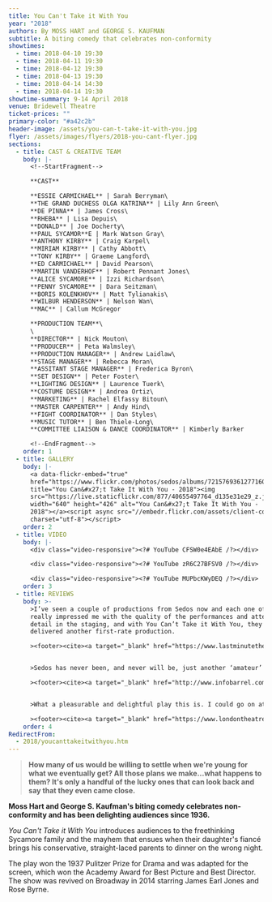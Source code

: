 ```yaml
---
title: You Can't Take it With You
year: "2018"
authors: By MOSS HART and GEORGE S. KAUFMAN
subtitle: A biting comedy that celebrates non-conformity
showtimes:
  - time: 2018-04-10 19:30
  - time: 2018-04-11 19:30
  - time: 2018-04-12 19:30
  - time: 2018-04-13 19:30
  - time: 2018-04-14 14:30
  - time: 2018-04-14 19:30
showtime-summary: 9-14 April 2018
venue: Bridewell Theatre
ticket-prices: ""
primary-color: "#a42c2b"
header-image: /assets/you-can-t-take-it-with-you.jpg
flyer: /assets/images/flyers/2018-you-cant-flyer.jpg
sections:
  - title: CAST & CREATIVE TEAM
    body: |-
      <!--StartFragment-->

      **CAST**

      **ESSIE CARMICHAEL** | Sarah Berryman\
      **THE GRAND DUCHESS OLGA KATRINA** | Lily Ann Green\
      **DE PINNA** | James Cross\
      **RHEBA** | Lisa Depuis\
      **DONALD** | Joe Docherty\
      **PAUL SYCAMOR**E | Mark Watson Gray\
      **ANTHONY KIRBY** | Craig Karpel\
      **MIRIAM KIRBY** | Cathy Abbott\
      **TONY KIRBY** | Graeme Langford\
      **ED CARMICHAEL** | David Pearson\
      **MARTIN VANDERHOF** | Robert Pennant Jones\
      **ALICE SYCAMORE** | Izzi Richardson\
      **PENNY SYCAMORE** | Dara Seitzman\
      **BORIS KOLENKHOV** | Matt Tylianakis\
      **WILBUR HENDERSON** | Nelson Wan\
      **MAC** | Callum McGregor

      **PRODUCTION TEAM**\
      \
      **DIRECTOR** | Nick Mouton\
      **PRODUCER** | Peta Walmsley\
      **PRODUCTION MANAGER** | Andrew Laidlaw\
      **STAGE MANAGER** | Rebecca Moran\
      **ASSITANT STAGE MANAGER** | Frederica Byron\
      **SET DESIGN** | Peter Foster\
      **LIGHTING DESIGN** | Laurence Tuerk\
      **COSTUME DESIGN** | Andrea Ortiz\
      **MARKETING** | Rachel Elfassy Bitoun\
      **MASTER CARPENTER** | Andy Hind\
      **FIGHT COORDINATOR** | Dan Styles\
      **MUSIC TUTOR** | Ben Thiele-Long\
      **COMMITTEE LIAISON & DANCE COORDINATOR** | Kimberly Barker

      <!--EndFragment-->
    order: 1
  - title: GALLERY
    body: |-
      <a data-flickr-embed="true"
      href="https://www.flickr.com/photos/sedos/albums/72157693612771604"
      title="You Can&#x27;t Take It With You - 2018"><img
      src="https://live.staticflickr.com/877/40655497764_d135e31e29_z.jpg"
      width="640" height="426" alt="You Can&#x27;t Take It With You -
      2018"></a><script async src="//embedr.flickr.com/assets/client-code.js"
      charset="utf-8"></script>
    order: 2
  - title: VIDEO
    body: |-
      <div class="video-responsive"><?# YouTube CFSW0e4EAbE /?></div>

      <div class="video-responsive"><?# YouTube zR6C27BFSV0 /?></div>

      <div class="video-responsive"><?# YouTube MUPbcKWyDEQ /?></div>
    order: 3
  - title: REVIEWS
    body: >-
      >I’ve seen a couple of productions from Sedos now and each one of them has
      really impressed me with the quality of the performances and attention to
      detail in the staging, and with You Can’t Take it With You, they have
      delivered another first-rate production.

      ><footer><cite><a target="_blank" href="https://www.lastminutetheatretickets.com/review-you-cant-take-it-with-you-bridewell-theatre/">You Can't Take It With You, 2018, lastminutetheatretickets.com</a></cite></footer>


      >Sedos has never been, and never will be, just another ‘amateur’ company! Their work stands out dramatically in so many ways. They achieve the highest possible standards on stage whilst nurturing the skills of their very talented team of players, directors, set and costume designers… Another outstanding performance! As in all comedies timing and teamwork are the vital ingredients and Sedos are experts at timing. They successfully maintain their American accents throughout and their attention to detail, particularly to costumes and set design, is excellent.

      ><footer><cite><a target="_blank" href="http://www.infobarrel.com/You_Cant_Take_it_With_You_-_A_Sedos_Production">You Can't Take It With You, 2018, Infobarrel</a></cite></footer>


      >What a pleasurable and delightful play this is. I could go on at length about certain aspects in this production of You Can’t Take It With You that don’t make a lot of sense, but rather like The Addams Family, the eccentricities are what make the characters in this bizarre and chaotic –  nonetheless hilarious- so compelling and unique.

      ><footer><cite><a target="_blank" href="https://www.londontheatre1.com/reviews/review-you-cant-take-it-with-you-bridewell-theatre/">You Can't Take It With You, 2018, London Theatre 1</a></cite></footer>
    order: 4
RedirectFrom:
  - 2018/youcanttakeitwithyou.htm
---
```

> **How many of us would be willing to settle when we're young for what we eventually get? All those plans we make...what happens to them? It's only a handful of the lucky ones that can look back and say that they even came close.**

**Moss Hart and George S. Kaufman's biting comedy celebrates non-conformity and has been delighting audiences since 1936.**

*You Can't Take it With You* introduces audiences to the freethinking Sycamore family and the mayhem that ensues when their daughter's fiancé brings his conservative, straight-laced parents to dinner on the wrong night.

The play won the 1937 Pulitzer Prize for Drama and was adapted for the screen, which won the Academy Award for Best Picture and Best Director. The show was revived on Broadway in 2014 starring James Earl Jones and Rose Byrne.
